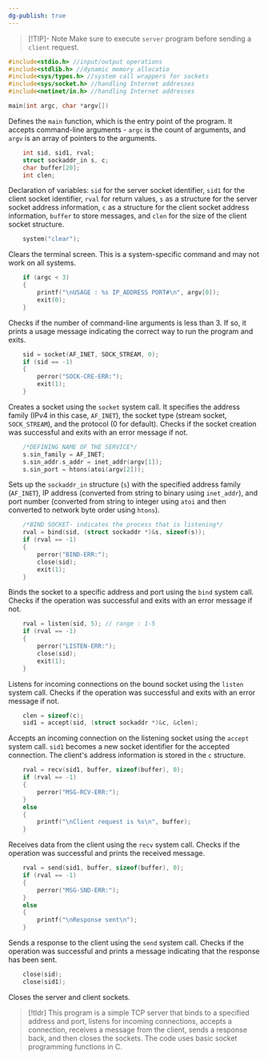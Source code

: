 ```yaml
---
dg-publish: true
---
```

> [!TIP]-  Note
> Make sure to execute `server` program before sending a `client` request.
> 
```c
#include<stdio.h> //input/output operations
#include<stdlib.h> //dynamic memory allocatio
#include<sys/types.h> //system call wrappers for sockets
#include<sys/socket.h> //handling Internet addresses 
#include<netinet/in.h> //handling Internet addresses 
```

```c
main(int argc, char *argv[])
```

Defines the `main` function, which is the entry point of the program. It accepts command-line arguments - `argc` is the count of arguments, and `argv` is an array of pointers to the arguments.

```c
    int sid, sid1, rval;
    struct sockaddr_in s, c;
    char buffer[20];
    int clen;
```

Declaration of variables: `sid` for the server socket identifier, `sid1` for the client socket identifier, `rval` for return values, `s` as a structure for the server socket address information, `c` as a structure for the client socket address information, `buffer` to store messages, and `clen` for the size of the client socket structure.

```c
    system("clear");
```

Clears the terminal screen. This is a system-specific command and may not work on all systems.

```c
    if (argc < 3)
    {
        printf("\nUSAGE : %s IP_ADDRESS PORT#\n", argv[0]);
        exit(0);
    }
```

Checks if the number of command-line arguments is less than 3. If so, it prints a usage message indicating the correct way to run the program and exits.

```c
    sid = socket(AF_INET, SOCK_STREAM, 0);
    if (sid == -1)
    {
        perror("SOCK-CRE-ERR:");
        exit(1);
    }
```

Creates a socket using the `socket` system call. It specifies the address family (IPv4 in this case, `AF_INET`), the socket type (stream socket, `SOCK_STREAM`), and the protocol (0 for default). Checks if the socket creation was successful and exits with an error message if not.

```c
    /*DEFINING NAME OF THE SERVICE*/
    s.sin_family = AF_INET;
    s.sin_addr.s_addr = inet_addr(argv[1]);
    s.sin_port = htons(atoi(argv[2]));
```

Sets up the `sockaddr_in` structure (`s`) with the specified address family (`AF_INET`), IP address (converted from string to binary using `inet_addr`), and port number (converted from string to integer using `atoi` and then converted to network byte order using `htons`).

```c
    /*BIND SOCKET- indicates the process that is listening*/
    rval = bind(sid, (struct sockaddr *)&s, sizeof(s));
    if (rval == -1)
    {
        perror("BIND-ERR:");
        close(sid);
        exit(1);
    }
```

Binds the socket to a specific address and port using the `bind` system call. Checks if the operation was successful and exits with an error message if not.

```c
    rval = listen(sid, 5); // range : 1-5
    if (rval == -1)
    {
        perror("LISTEN-ERR:");
        close(sid);
        exit(1);
    }
```

Listens for incoming connections on the bound socket using the `listen` system call. Checks if the operation was successful and exits with an error message if not.

```c
    clen = sizeof(c);
    sid1 = accept(sid, (struct sockaddr *)&c, &clen);
```

Accepts an incoming connection on the listening socket using the `accept` system call. `sid1` becomes a new socket identifier for the accepted connection. The client's address information is stored in the `c` structure.

```c
    rval = recv(sid1, buffer, sizeof(buffer), 0);
    if (rval == -1)
    {
        perror("MSG-RCV-ERR:");
    }
    else
    {
        printf("\nClient request is %s\n", buffer);
    }
```

Receives data from the client using the `recv` system call. Checks if the operation was successful and prints the received message.

```c
    rval = send(sid1, buffer, sizeof(buffer), 0);
    if (rval == -1)
    {
        perror("MSG-SND-ERR:");
    }
    else
    {
        printf("\nResponse sent\n");
    }
```

Sends a response to the client using the `send` system call. Checks if the operation was successful and prints a message indicating that the response has been sent.

```c
    close(sid);
    close(sid1);
```

Closes the server and client sockets.

>[!tldr]
This program is a simple TCP server that binds to a specified address and port, listens for incoming connections, accepts a connection, receives a message from the client, sends a response back, and then closes the sockets. The code uses basic socket programming functions in C.
